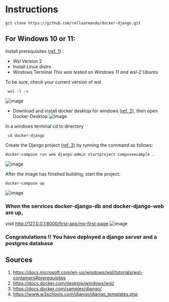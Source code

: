 # Instructions
``` console
git clone https://github.com/relloarmando/docker-django.git
 ```

## For Windows 10 or 11:
Install prerequisites ([ref. 1](https://docs.microsoft.com/en-us/windows/wsl/tutorials/wsl-containers#prerequisites)) : 
* Wsl Version 2
* Install Linux distro 
* Windows Terminal
_This was tested on Windows 11 and wsl-2 Ubuntu_

To be sure, check your current version of wsl 
``` console
 wsl -l -v
 ```
 ![image](https://user-images.githubusercontent.com/92693998/181155296-55091b73-fa36-41da-8d68-cb6c0d9b3219.png)

* Download and install docker desktop for windows ([ref. 2](https://docs.docker.com/desktop/windows/wsl/)), then open Docker-Desktop
![image](https://user-images.githubusercontent.com/92693998/181148879-87dbb44d-7374-4ec4-99b7-7caa2e14825c.png)


In a windows terminal cd to directory
``` console
 cd docker-django
 ```

Create the Django project ([ref. 3](https://docs.docker.com/samples/django/)) by running the command as follows: 
``` console
docker-compose run web django-admin startproject composeexample .
 ```
 ![image](https://user-images.githubusercontent.com/92693998/180701921-40be16f1-80ef-414f-87f5-ade33ec73d54.png)

 
After the image has finished building, start the project:
``` console
docker-compose up
 ```
 ![image](https://user-images.githubusercontent.com/92693998/180700775-a99e6475-8cf5-4d69-8a59-4dad06549e72.png)
 ### When the services docker-django-db and docker-django-web are up,
 visit http://127.0.0.1:8000/first-app/my-first-page
 ![image](https://user-images.githubusercontent.com/92693998/180701300-7f02472c-2916-4456-b832-28952f71d529.png)

### Congratulations !! You have deployed a django server and a postgres database
 
 
## Sources 
 1. https://docs.microsoft.com/en-us/windows/wsl/tutorials/wsl-containers#prerequisites
 2. https://docs.docker.com/desktop/windows/wsl/
 3. https://docs.docker.com/samples/django/
 4. https://www.w3schools.com/django/django_templates.php
